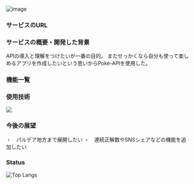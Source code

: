 ![image](https://github.com/yamanaka-kazuki/poke-silhouette-quiz/assets/117835118/bd0ebd66-e80d-4bd9-a20e-d07bf0c1f77b)

### サービスのURL

### サービスの概要・開発した背景

APIの導入と理解をつけたいが一番の目的。
またせっかくなら自分も使って楽しめるアプリを作成したいという思いからPoke-APIを使用した。

### 機能一覧


### 使用技術
<p align="left">
  <a href="https://skillicons.dev">
    <img src="https://skillicons.dev/icons?i=git,github,figma,react,tailwind,html,css,js,ts" />
  </a>
</p>

### 今後の展望

・　パルデア地方まで展開したい
・　連続正解数やSNSシェアなどの機能を追加したい

### Status
![Top Langs](https://github-readme-stats.vercel.app/api/top-langs/?username=yamanaka-kazuki&layout=compact)
